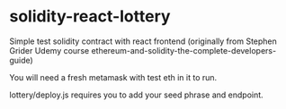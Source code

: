 # solidity-react-lottery

Simple test solidity contract with react frontend (originally from Stephen Grider Udemy course ethereum-and-solidity-the-complete-developers-guide)

You will need a fresh metamask with test eth in it to run.

lottery/deploy.js requires you to add your seed phrase and endpoint.
